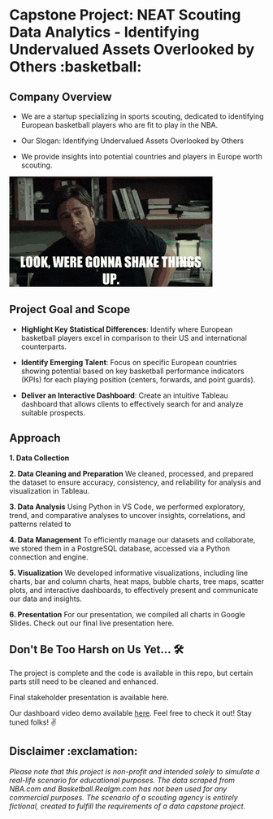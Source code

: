 <h1> Capstone Project: NEAT Scouting Data Analytics - Identifying Undervalued Assets Overlooked by Others :basketball: </h1>  

<h2> Company Overview </h2>  

*  We are a startup specializing in sports scouting, dedicated to identifying European basketball players who are fit to play in the NBA.

*  Our Slogan: Identifying Undervalued Assets Overlooked by Others

*  We provide insights into potential countries and players in Europe worth scouting.

![](pics/bradpittmoneyball.gif)  

<h2> Project Goal and Scope </h2>  

*  **Highlight Key Statistical Differences**: Identify where European basketball players excel in comparison to their US and international counterparts.
  
*  **Identify Emerging Talent**: Focus on specific European countries showing potential based on key basketball performance indicators (KPIs) for each playing position (centers, forwards, and point guards).
  
*  **Deliver an Interactive Dashboard**: Create an intuitive Tableau dashboard that allows clients to effectively search for and analyze suitable prospects.

<h2> Approach </h2>

**1. Data Collection**


**2. Data Cleaning and Preparation**
We cleaned, processed, and prepared the dataset to ensure accuracy, consistency, and reliability for analysis and visualization in Tableau.

**3. Data Analysis**
Using Python in VS Code, we performed exploratory, trend, and comparative analyses to uncover insights, correlations, and patterns related to 

**4. Data Management**
To efficiently manage our datasets and collaborate, we stored them in a PostgreSQL database, accessed via a Python connection and engine.

**5. Visualization**
We developed informative visualizations, including line charts, bar and column charts, heat maps, bubble charts, tree maps, scatter plots, and interactive dashboards, to effectively present and communicate our data and insights.

**6. Presentation**
For our presentation, we compiled all charts in Google Slides. Check out our final live presentation here.

<h2> Don't Be Too Harsh on Us Yet...  🛠️</h2>

The project is complete and the code is available in this repo, but certain parts still need to be cleaned and enhanced.

Final stakeholder presentation is available here. 

Our dashboard video demo available [here](https://drive.google.com/file/d/1v8VPUzXmcHHPwnnUjC3OO-MOWdK4WD4C/view?usp=drive_link).  Feel free to check it out! Stay tuned folks! ✌️

<h2> Disclaimer :exclamation:</h2>

<h6>Please note that this project is non-profit and intended solely to simulate a real-life scenario for educational purposes. The data scraped from NBA.com and Basketball.Realgm.com has not been used for any commercial purposes. The scenario of a scouting agency is entirely fictional, created to fulfill the requirements of a data capstone project.</h6>
